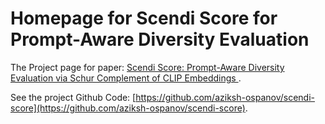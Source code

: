 # Homepage for Scendi Score for Prompt-Aware Diversity Evaluation
The Project page for paper: [Scendi Score: Prompt-Aware Diversity Evaluation via Schur Complement of CLIP Embeddings
]([https://arxiv.org/abs/2506.10173](https://arxiv.org/abs/2412.18645v3)).

See the project Github Code: [https://github.com/aziksh-ospanov/scendi-score](https://github.com/aziksh-ospanov/scendi-score).

